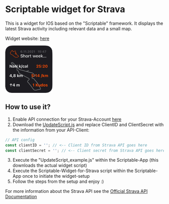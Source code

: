 # Scriptable widget for Strava

This is a widget for IOS based on the "Scriptable" framework. 
It displays the latest Strava activity including relevant data and a small map.

Widget website: [here](https://marvnsch.github.io/Scriptable-widget-for-Strava/)

<img src="https://github.com/marvnsch/Scriptable-widget-for-Strava/blob/main/docs/widget_darkmode_cut.png" width="150">

## How to use it?

1. Enable API connection for your Strava-Account [here](https://www.strava.com/settings/api)
2. Download the [UpdateScript.js](https://github.com/marvnsch/Scriptable-widget-for-Strava/blob/main/UpdateScript.js) and replace ClientID and ClientSecret with the information from your API-Client:

```JavaScript
// API config
const clientID = ''; // <-- Client ID from Strava API goes here
const clientSecret = ''; // <-- Client secret from Strava API goes here
```
3. Execute the "UpdateScript_example.js" within the Scriptable-App (this downloads the actual widget script)
4. Execute the Scriptable-Widget-for-Strava script within the Scriptable-App once to initiate the widget-setup
5. Follow the steps from the setup and enjoy :)


For more information about the Strava API see the [Official Strava API Documentation](https://developers.strava.com/docs/reference/)
